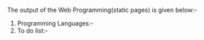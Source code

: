 The output of the Web Programming(static pages) is given below:-

1. Programming Languages:- 
2. To do list:-
